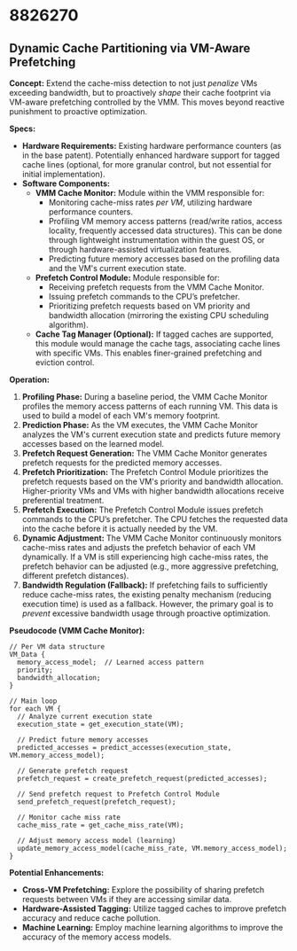 # 8826270

## Dynamic Cache Partitioning via VM-Aware Prefetching

**Concept:** Extend the cache-miss detection to not just *penalize* VMs exceeding bandwidth, but to proactively *shape* their cache footprint via VM-aware prefetching controlled by the VMM. This moves beyond reactive punishment to proactive optimization.

**Specs:**

*   **Hardware Requirements:** Existing hardware performance counters (as in the base patent). Potentially enhanced hardware support for tagged cache lines (optional, for more granular control, but not essential for initial implementation).
*   **Software Components:**
    *   **VMM Cache Monitor:** Module within the VMM responsible for:
        *   Monitoring cache-miss rates *per VM*, utilizing hardware performance counters.
        *   Profiling VM memory access patterns (read/write ratios, access locality, frequently accessed data structures). This can be done through lightweight instrumentation within the guest OS, or through hardware-assisted virtualization features.
        *   Predicting future memory accesses based on the profiling data and the VM's current execution state.
    *   **Prefetch Control Module:** Module responsible for:
        *   Receiving prefetch requests from the VMM Cache Monitor.
        *   Issuing prefetch commands to the CPU’s prefetcher.
        *   Prioritizing prefetch requests based on VM priority and bandwidth allocation (mirroring the existing CPU scheduling algorithm).
    *   **Cache Tag Manager (Optional):**  If tagged caches are supported, this module would manage the cache tags, associating cache lines with specific VMs. This enables finer-grained prefetching and eviction control.

**Operation:**

1.  **Profiling Phase:** During a baseline period, the VMM Cache Monitor profiles the memory access patterns of each running VM. This data is used to build a model of each VM's memory footprint.
2.  **Prediction Phase:**  As the VM executes, the VMM Cache Monitor analyzes the VM's current execution state and predicts future memory accesses based on the learned model.
3.  **Prefetch Request Generation:** The VMM Cache Monitor generates prefetch requests for the predicted memory accesses.
4.  **Prefetch Prioritization:** The Prefetch Control Module prioritizes the prefetch requests based on the VM's priority and bandwidth allocation. Higher-priority VMs and VMs with higher bandwidth allocations receive preferential treatment.
5.  **Prefetch Execution:** The Prefetch Control Module issues prefetch commands to the CPU’s prefetcher.  The CPU fetches the requested data into the cache before it is actually needed by the VM.
6.  **Dynamic Adjustment:** The VMM Cache Monitor continuously monitors cache-miss rates and adjusts the prefetch behavior of each VM dynamically. If a VM is still experiencing high cache-miss rates, the prefetch behavior can be adjusted (e.g., more aggressive prefetching, different prefetch distances).
7.  **Bandwidth Regulation (Fallback):** If prefetching fails to sufficiently reduce cache-miss rates, the existing penalty mechanism (reducing execution time) is used as a fallback.  However, the primary goal is to *prevent* excessive bandwidth usage through proactive optimization.

**Pseudocode (VMM Cache Monitor):**

```
// Per VM data structure
VM_Data {
  memory_access_model;  // Learned access pattern
  priority;
  bandwidth_allocation;
}

// Main loop
for each VM {
  // Analyze current execution state
  execution_state = get_execution_state(VM);

  // Predict future memory accesses
  predicted_accesses = predict_accesses(execution_state, VM.memory_access_model);

  // Generate prefetch request
  prefetch_request = create_prefetch_request(predicted_accesses);

  // Send prefetch request to Prefetch Control Module
  send_prefetch_request(prefetch_request);

  // Monitor cache miss rate
  cache_miss_rate = get_cache_miss_rate(VM);

  // Adjust memory access model (learning)
  update_memory_access_model(cache_miss_rate, VM.memory_access_model);
}
```

**Potential Enhancements:**

*   **Cross-VM Prefetching:**  Explore the possibility of sharing prefetch requests between VMs if they are accessing similar data.
*   **Hardware-Assisted Tagging:**  Utilize tagged caches to improve prefetch accuracy and reduce cache pollution.
*   **Machine Learning:**  Employ machine learning algorithms to improve the accuracy of the memory access models.